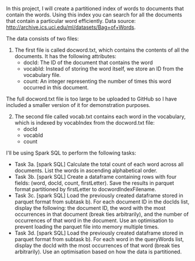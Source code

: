 In this project, I will create a partitioned index of words to documents that contain the words. Using this index you can search for all the documents that contain a particular word efficiently. Data source: http://archive.ics.uci.edu/ml/datasets/Bag+of+Words. 

The data consists of two files:

1. The first file is called docword.txt, which contains the contents of all the documents. It has the following attributes:
   * docId: The ID of the document that contains the word
   * vocabId: Instead of storing the word itself, we store an ID from the vocabulary file.
   * count: An integer representing the number of times this word occurred in this document.
  
The full docword.txt file is too large to be uploaded to GitHub so I have included a smaller version of it for demonstration purposes. 
    
2. The second file called vocab.txt contains each word in the vocabulary, which is indexed by vocabIndex from the docword.txt file:
   * docId
   * vocabId
   * count

I'll be using Spark SQL to perform the following tasks:

* Task 3a. [spark SQL] Calculate the total count of each word across all documents. List the words in ascending alphabetical order.
* Task 3b. [spark SQL] Create a dataframe containing rows with four fields: (word, docId, count, firstLetter). Save the results in parquet format partitioned by firstLetter to docwordIndexFilename.
* Task 3c. [spark SQL] Load the previously created dataframe stored in parquet format from subtask b). For each document ID in the docIds list, display the following: the document ID, the word with the most occurrences in that document (break ties arbitrarily), and the number of occurrences of that word in the document. Use an optimisation to prevent loading the parquet file into memory multiple times.
* Task 3d. [spark SQL] Load the previously created dataframe stored in parquet format from subtask b). For each word in the queryWords list, display the docId with the most occurrences of that word (break ties arbitrarily). Use an optimisation based on how the data is partitioned.
